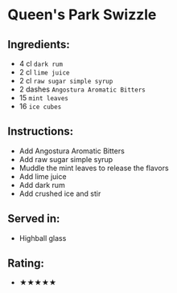 # Queen's Park Swizzle

## Ingredients:
- 4 cl `dark rum`
- 2 cl `lime juice`
- 2 cl `raw sugar simple syrup`
- 2 dashes `Angostura Aromatic Bitters`
- 15 `mint leaves`
- 16 `ice cubes`

## Instructions:
- Add Angostura Aromatic Bitters
- Add raw sugar simple syrup
- Muddle the mint leaves to release the flavors
- Add lime juice
- Add dark rum
- Add crushed ice and stir

## Served in:
- Highball glass

## Rating:
- ★★★★★